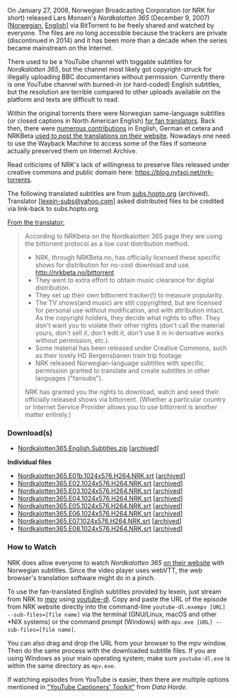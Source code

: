 On January 27, 2008, Norwegian Broadcasting Corporation (or NRK for short) released Lars Monsen's *Nordkalotten 365* (December 9, 2007) [[Norwegian](https://nrkbeta.no/2008/01/27/last-ned-lars-monsens-nordkalotten-365-gratis-og-i-full-kvalitet/), [English](https://nrkbeta.no/2008/01/29/norwegian-broadcasting-nrk-makes-popular-series-available-drm-free-via-bittorrent/)] via BitTorrent to be freely shared and watched by everyone. The files are no long accessible because the trackers are private (discontinued in 2014) and it has been more than a decade when the series became mainstream on the Internet. 

There used to be a YouTube channel with toggable subtitles for *Nordkalotten 365*, but the channel most likely got copyright-struck for illegally uploading BBC documentaries without permission. Currently there is one YouTube channel with burned-in (or hard-coded) English subtitles, but the resolution are terrible compared to other uploads available on the platform and texts are difficult to read.

Within the original torrents there were Norwegian same-language subtitles (or closed captions in North American English) [for fan translators](https://nrkbeta.no/2011/06/16/hurtigruten-eng/). Back then, there were [numerous contributions](https://nrkbeta.no/2010/08/11/the-future-of-public-service-broadcasting/) in English, German et cetera and NRKBeta [used to post the translations on their website](https://nrkbeta.no/2009/03/08/norwegian-broadcasting-corporation-sets-up-its-own-bittorrent-tracker/). Nowadays one need to use the Wayback Machine to access some of the files if someone actually preserved them on Internet Archive.

Read criticisms of NRK's lack of willingness to preserve files released under creative commons and public domain here: https://blog.nytsoi.net/nrk-torrents.

The following translated subtitles are from [subs.hopto.org](https://web.archive.org/web/20100211213940/http://subs.hopto.org:80/) (archived). Translator [lexein-subs@yahoo.com] asked distributed files to be credited via link-back to subs.hopto.org.

[From the translator:](https://web.archive.org/web/20170108173641/http://www.vaellusnet.com/turinat/viewtopic.php?p=74862)
> According to NRKbeta on the Nordkalotten 365 page they are using the bittorrent protocol as a low cost distribution method.
> - NRK, through NRKBeta.no, has officially licensed these specific shows for distribution for no-cost download and use. http://nrkbeta.no/bittorrent
> - They went to extra effort to obtain music clearance for digital distribution.
> - They set up their own bittorrent tracker(!) to measure popularity.
> - The TV shows(and music) are still copyrighted, but are licensed for personal use without modification, and with attribution intact. As the copyright holders, they decide what rights to offer. They don't want you to violate their other rights (don't call the material yours, don't sell it, don't edit it, don't use it in in derivative works without permission, etc.).
> - Some material has been released under Creative Commons, such as their lovely HD Bergensbanen train trip footage
> - NRK released Norwegian-language subtitles with specific permission granted to translate and create subtitles in other languages ("fansubs").
>
> NRK has granted you the rights to download, watch and seed their officially released shows via bittorrent. (Whether a particular country or Internet Service Provider allows you to use bittorrent is another matter entirely.)

### Download(s)
- [Nordkalotten365.English.Subtitles.zip](https://github.com/AccessibleCollective/Subtitle-Files/raw/main/Nordkalotten%20365/Nordkalotten365.English.Subtitles.zip) [[archived](https://web.archive.org/web/20100213074754fw_/http://home.earthlink.net/~axw/nrk-en/Nordkalotten365.English.Subtitles.zip)]

**Individual files**
- [Nordkalotten365.E01b.1024x576.H264.NRK.srt](https://github.com/AccessibleCollective/Subtitle-Files/raw/main/Nordkalotten%20365/Nordkalotten365.E01b.1024x576.H264.NRK.srt) [[archived](https://web.archive.org/web/20100213074754fw_/http://home.earthlink.net/~axw/nrk-en/Nordkalotten365.E01b.1024x576.H264.NRK.srt)]
- [Nordkalotten365.E02.1024x576.H264.NRK.srt](https://github.com/AccessibleCollective/Subtitle-Files/raw/main/Nordkalotten%20365/Nordkalotten365.E02.1024x576.H264.NRK.srt) [[archived](https://web.archive.org/web/20100213074754fw_/http://home.earthlink.net/~axw/nrk-en/Nordkalotten365.E02.1024x576.H264.NRK.srt)]
- [Nordkalotten365.E03.1024x576.H264.NRK.srt](https://github.com/AccessibleCollective/Subtitle-Files/raw/main/Nordkalotten%20365/Nordkalotten365.E03.1024x576.H264.NRK.srt) [[archived](https://web.archive.org/web/20100213074754fw_/http://home.earthlink.net/~axw/nrk-en/Nordkalotten365.E03.1024x576.H264.NRK.srt)]
- [Nordkalotten365.E04.1024x576.H264.NRK.srt](https://github.com/AccessibleCollective/Subtitle-Files/raw/main/Nordkalotten%20365/Nordkalotten365.E04.1024x576.H264.NRK.srt) [[archived](https://web.archive.org/web/20100213074754fw_/http://home.earthlink.net/~axw/nrk-en/Nordkalotten365.E04.1024x576.H264.NRK.srt)]
- [Nordkalotten365.E05.1024x576.H264.NRK.srt](https://github.com/AccessibleCollective/Subtitle-Files/raw/main/Nordkalotten%20365/Nordkalotten365.E05.1024x576.H264.NRK.srt) [[archived](https://web.archive.org/web/20100213074754fw_/http://home.earthlink.net/~axw/nrk-en/Nordkalotten365.E05.1024x576.H264.NRK.srt)]
- [Nordkalotten365.E06.1024x576.H264.NRK.srt](https://github.com/AccessibleCollective/Subtitle-Files/raw/main/Nordkalotten%20365/Nordkalotten365.E06.1024x576.H264.NRK.srt) [[archived](https://web.archive.org/web/20100213074754fw_/http://home.earthlink.net/~axw/nrk-en/Nordkalotten365.E06.1024x576.H264.NRK.srt)]
- [Nordkalotten365.E07.1024x576.H264.NRK.srt](https://github.com/AccessibleCollective/Subtitle-Files/raw/main/Nordkalotten%20365/Nordkalotten365.E07.1024x576.H264.NRK.srt) [[archived](https://web.archive.org/web/20100213074754fw_/http://home.earthlink.net/~axw/nrk-en/Nordkalotten365.E07.1024x576.H264.NRK.srt)]
- [Nordkalotten365.E08.1024x576.H264.NRK.srt](https://github.com/AccessibleCollective/Subtitle-Files/raw/main/Nordkalotten%20365/Nordkalotten365.E08.1024x576.H264.NRK.srt) [[archived](https://web.archive.org/web/20100213074754fw_/http://home.earthlink.net/~axw/nrk-en/Nordkalotten365.E08.1024x576.H264.NRK.srt)]

### How to Watch
NRK does allow everyone to watch *Nordkalotten 365* [on their website](https://tv.nrk.no/serie/et-aar-paa-tur-med-lars-monsen) with Norwegian subtitles. Since the video player uses webVTT, the web browser's translation software might do in a pinch.

To use the fan-translated English subtitles provided by lexein, just stream from NRK to [mpv](https://mpv.io/) using [youtube-dl](https://youtube-dl.org/). Copy and paste the URL of the episode from NRK website directly into the command-line `youtube-dl.exempv [URL] --sub-files=[file name]` via the terminal (GNU/Linux, macOS and other *NIX systems) or the command prompt (Windows) with `mpv.exe [URL] --sub-files=[file name]`. 

You can also drag and drop the URL from your browser to the mpv window. Then do the same process with the downloaded subtitle files. If you are using Windows as your main operating system, make sure `youtube-dl.exe` is within the same directory as `mpv.exe`.

If watching episodes from YouTube is easier, then there are multiple options mentioned in ["YouTube Captioners' Toolkit"](https://datahorde.org/projects/the-youtube-captioners-toolkit/) from *Data Horde*.

